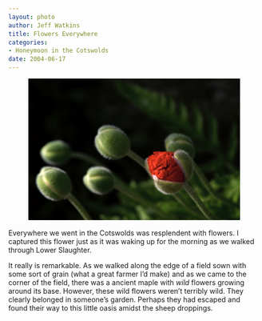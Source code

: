 ```yaml
--- 
layout: photo
author: Jeff Watkins
title: Flowers Everywhere
categories: 
- Honeymoon in the Cotswolds
date: 2004-06-17
---
```


<figure><img class="photo" src="/photos/IMG_0979.jpg"></figure>

Everywhere we went in the Cotswolds was resplendent with flowers. I captured
this flower just as it was waking up for the morning as we walked through
Lower Slaughter.

It really is remarkable. As we walked along the edge of a field sown with some
sort of grain (what a great farmer I’d make) and as we came to the corner of
the field, there was a ancient maple with _wild_ flowers growing around its
base. However, these wild flowers weren’t terribly wild. They clearly belonged
in someone’s garden. Perhaps they had escaped and found their way to this
little oasis amidst the sheep droppings.

